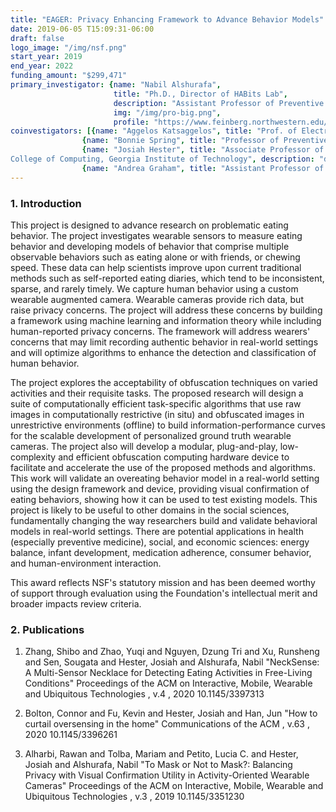 ```yaml
---
title: "EAGER: Privacy Enhancing Framework to Advance Behavior Models"
date: 2019-06-05 T15:09:31-06:00
draft: false
logo_image: "/img/nsf.png"
start_year: 2019
end_year: 2022
funding_amount: "$299,471"
primary_investigator: {name: "Nabil Alshurafa", 
                       title: "Ph.D., Director of HABits Lab", 
                       description: "Assistant Professor of Preventive Medicine and of Computer Science at Northwestern University and heading The HAbits Lab.", 
                       img: "/img/pro-big.png",
                       profile: "https://www.feinberg.northwestern.edu/faculty-profiles/az/profile.html?xid=33330"}
coinvestigators: [{name: "Aggelos Katsaggelos", title: "Prof. of Electrical and Computer Engineering and Computer Science", description: "description description description", img: "/img/aggelos.png", profile: "https://www.mccormick.northwestern.edu/research-faculty/directory/profiles/katsaggelos-aggelos.html"}, 
                {name: "Bonnie Spring", title: "Professor of Preventive Medicine (Behavioral Medicine), Psychiatry and Behavioral Sciences and Weinberg College of Arts and Sciences", description: "desction description description", img: "/img/bonnie_spring.png", profile: "https://www.feinberg.northwestern.edu/faculty-profiles/az/profile.html?xid=16136"},
                {name: "Josiah Hester", title: "Associate Professor of Interactive Computing and Computer Science
College of Computing, Georgia Institute of Technology", description: "desction description description", img: "/img/josiah.png", profile: "https://josiahhester.com/cv/"},
                {name: "Andrea Graham", title: "Assistant Professor of Medical Social Sciences and Preventive Medicine", description: "desction description description", img: "/img/andrea_graham.png", profile: "https://www.feinberg.northwestern.edu/faculty-profiles/az/profile.html?xid=41225"}]
---
```


### 1. Introduction

This project is designed to advance research on problematic eating behavior. The project investigates wearable sensors to measure eating behavior and developing models of behavior that comprise multiple observable behaviors such as eating alone or with friends, or chewing speed. These data can help scientists improve upon current traditional methods such as self-reported eating diaries, which tend to be inconsistent, sparse, and rarely timely. We capture human behavior using a custom wearable augmented camera. Wearable cameras provide rich data, but raise privacy concerns. The project will address these concerns by building a framework using machine learning and information theory while including human-reported privacy concerns. The framework will address wearers' concerns that may limit recording authentic behavior in real-world settings and will optimize algorithms to enhance the detection and classification of human behavior.

The project explores the acceptability of obfuscation techniques on varied activities and their requisite tasks. The proposed research will design a suite of computationally efficient task-specific algorithms that use raw images in computationally restrictive (in situ) and obfuscated images in unrestrictive environments (offline) to build information-performance curves for the scalable development of personalized ground truth wearable cameras. The project also will develop a modular, plug-and-play, low-complexity and efficient obfuscation computing hardware device to facilitate and accelerate the use of the proposed methods and algorithms. This work will validate an overeating behavior model in a real-world setting using the design framework and device, providing visual confirmation of eating behaviors, showing how it can be used to test existing models. This project is likely to be useful to other domains in the social sciences, fundamentally changing the way researchers build and validate behavioral models in real-world settings. There are potential applications in health (especially preventive medicine), social, and economic sciences: energy balance, infant development, medication adherence, consumer behavior, and human-environment interaction.

This award reflects NSF's statutory mission and has been deemed worthy of support through evaluation using the Foundation's intellectual merit and broader impacts review criteria.

### 2. Publications

1. Zhang, Shibo and Zhao, Yuqi and Nguyen, Dzung Tri and Xu, Runsheng and Sen, Sougata and Hester, Josiah and Alshurafa, Nabil "NeckSense: A Multi-Sensor Necklace for Detecting Eating Activities in Free-Living Conditions" Proceedings of the ACM on Interactive, Mobile, Wearable and Ubiquitous Technologies , v.4 , 2020 10.1145/3397313

2. Bolton, Connor and Fu, Kevin and Hester, Josiah and Han, Jun "How to curtail oversensing in the home" Communications of the ACM , v.63 , 2020 10.1145/3396261

3. Alharbi, Rawan and Tolba, Mariam and Petito, Lucia C. and Hester, Josiah and Alshurafa, Nabil "To Mask or Not to Mask?: Balancing Privacy with Visual Confirmation Utility in Activity-Oriented Wearable Cameras" Proceedings of the ACM on Interactive, Mobile, Wearable and Ubiquitous Technologies , v.3 , 2019 10.1145/3351230